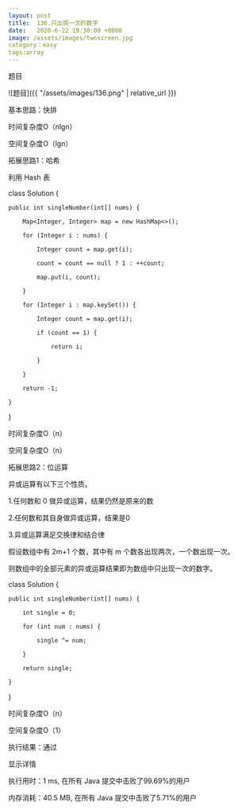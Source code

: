 ```yaml
---
layout: post
title:  136.只出现一次的数字
date:   2020-6-22 19:30:00 +0000
image: /assets/images/twoscreen.jpg
category：easy
tags:array
---
```

题目

![题目]({{ "/assets/images/136.png" | relative_url }})



基本思路：快排

时间复杂度O（nlgn）

空间复杂度O（lgn）



拓展思路1：哈希

利用 Hash 表

class Solution {

    public int singleNumber(int[] nums) {
	
        Map<Integer, Integer> map = new HashMap<>();
		
        for (Integer i : nums) {
		
            Integer count = map.get(i);
			
            count = count == null ? 1 : ++count;
			
            map.put(i, count);
			
        }
		
        for (Integer i : map.keySet()) {
		
            Integer count = map.get(i);
			
            if (count == 1) {
			
                return i;
				
            }
			
        }
		
        return -1; 
		
    }
	
}

时间复杂度O（n）

空间复杂度O（n）



拓展思路2：位运算

异或运算有以下三个性质。

1.任何数和 0 做异或运算，结果仍然是原来的数

2.任何数和其自身做异或运算，结果是0

3.异或运算满足交换律和结合律

假设数组中有 2m+1 个数，其中有 m 个数各出现两次，一个数出现一次。

则数组中的全部元素的异或运算结果即为数组中只出现一次的数字。

class Solution {

    public int singleNumber(int[] nums) {
	
        int single = 0;
		
        for (int num : nums) {
		
            single ^= num;
			
        }
		
        return single;
		
    }
	
}

时间复杂度O（n）

空间复杂度O（1）

执行结果：通过

显示详情

执行用时：1 ms, 在所有 Java 提交中击败了99.69%的用户

内存消耗：40.5 MB, 在所有 Java 提交中击败了5.71%的用户
